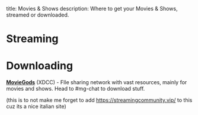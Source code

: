 title: Movies & Shows
description: Where to get your Movies & Shows, streamed or downloaded.

# Streaming


# Downloading

[**MovieGods**](irc://irc.abjects.net/MOVIEGODS) (XDCC) - FIle sharing network with vast resources, mainly for movies and shows. Head to #mg-chat to download stuff.


(this is to not make me forget to add https://streamingcommunity.vip/ to this cuz its a nice italian site)
